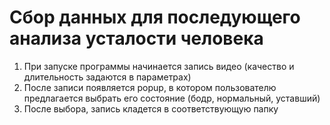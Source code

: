 # Сбор данных для последующего анализа усталости человека

1. При запуске программы начинается запись видео 
(качество и длительность задаются в параметрах)
2. После записи появляется popup, в котором пользователю
предлагается выбрать его состояние (бодр, нормальный, уставший)
3. После выбора, запись кладется в соответствующую папку